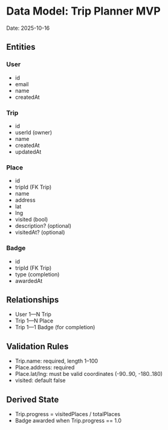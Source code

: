 # Data Model: Trip Planner MVP

Date: 2025-10-16

## Entities

### User
- id
- email
- name
- createdAt

### Trip
- id
- userId (owner)
- name
- createdAt
- updatedAt

### Place
- id
- tripId (FK Trip)
- name
- address
- lat
- lng
- visited (bool)
- description? (optional)
- visitedAt? (optional)

### Badge
- id
- tripId (FK Trip)
- type (completion)
- awardedAt

## Relationships
- User 1—N Trip
- Trip 1—N Place
- Trip 1—1 Badge (for completion)

## Validation Rules
- Trip.name: required, length 1–100
- Place.address: required
- Place.lat/lng: must be valid coordinates (-90..90, -180..180)
- visited: default false

## Derived State
- Trip.progress = visitedPlaces / totalPlaces
- Badge awarded when Trip.progress == 1.0
